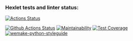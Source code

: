 ### Hexlet tests and linter status:
[![Actions Status](https://github.com/danokp/python-project-83/workflows/hexlet-check/badge.svg)](https://github.com/danokp/python-project-83/actions)

[![Github Actions Status](https://github.com/danokp/python-project-83/workflows/Python%20CI/badge.svg)](https://github.com/danokp/python-project-83/actions)
[![Maintainability](https://api.codeclimate.com/v1/badges/4f5146dc466b9b4fcddf/maintainability)](https://codeclimate.com/github/danokp/python-project-83/maintainability)
[![Test Coverage](https://api.codeclimate.com/v1/badges/4f5146dc466b9b4fcddf/test_coverage)](https://codeclimate.com/github/danokp/python-project-83/test_coverage)
[![wemake-python-styleguide](https://img.shields.io/badge/style-wemake-000000.svg)](https://github.com/wemake-services/wemake-python-styleguide)
